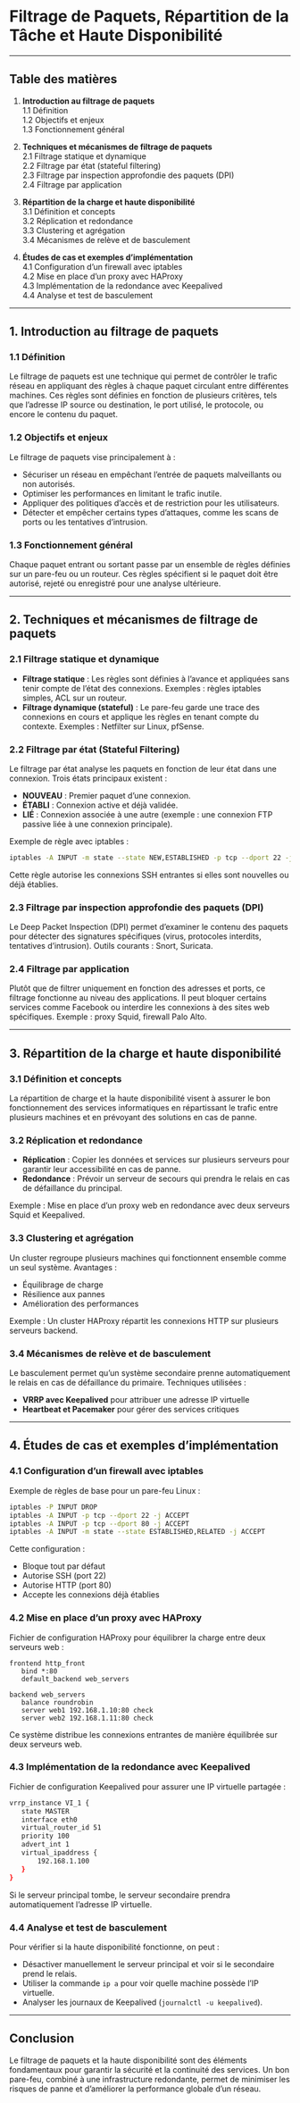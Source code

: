 # **Filtrage de Paquets, Répartition de la Tâche et Haute Disponibilité**

---

## **Table des matières**  

1. **Introduction au filtrage de paquets**  
   1.1 Définition  
   1.2 Objectifs et enjeux  
   1.3 Fonctionnement général  

2. **Techniques et mécanismes de filtrage de paquets**  
   2.1 Filtrage statique et dynamique  
   2.2 Filtrage par état (stateful filtering)  
   2.3 Filtrage par inspection approfondie des paquets (DPI)  
   2.4 Filtrage par application  

3. **Répartition de la charge et haute disponibilité**  
   3.1 Définition et concepts  
   3.2 Réplication et redondance  
   3.3 Clustering et agrégation  
   3.4 Mécanismes de relève et de basculement  

4. **Études de cas et exemples d’implémentation**  
   4.1 Configuration d’un firewall avec iptables  
   4.2 Mise en place d’un proxy avec HAProxy  
   4.3 Implémentation de la redondance avec Keepalived  
   4.4 Analyse et test de basculement  

---

## **1. Introduction au filtrage de paquets**  

### **1.1 Définition**  

Le filtrage de paquets est une technique qui permet de contrôler le trafic réseau en appliquant des règles à chaque paquet circulant entre différentes machines. Ces règles sont définies en fonction de plusieurs critères, tels que l’adresse IP source ou destination, le port utilisé, le protocole, ou encore le contenu du paquet.  

### **1.2 Objectifs et enjeux**  

Le filtrage de paquets vise principalement à :  

- Sécuriser un réseau en empêchant l’entrée de paquets malveillants ou non autorisés.  
- Optimiser les performances en limitant le trafic inutile.  
- Appliquer des politiques d’accès et de restriction pour les utilisateurs.  
- Détecter et empêcher certains types d’attaques, comme les scans de ports ou les tentatives d’intrusion.  

### **1.3 Fonctionnement général**  

Chaque paquet entrant ou sortant passe par un ensemble de règles définies sur un pare-feu ou un routeur. Ces règles spécifient si le paquet doit être autorisé, rejeté ou enregistré pour une analyse ultérieure.  

---

## **2. Techniques et mécanismes de filtrage de paquets**  

### **2.1 Filtrage statique et dynamique**  

- **Filtrage statique** : Les règles sont définies à l’avance et appliquées sans tenir compte de l’état des connexions. Exemples : règles iptables simples, ACL sur un routeur.  
- **Filtrage dynamique (stateful)** : Le pare-feu garde une trace des connexions en cours et applique les règles en tenant compte du contexte. Exemples : Netfilter sur Linux, pfSense.  

### **2.2 Filtrage par état (Stateful Filtering)**  

Le filtrage par état analyse les paquets en fonction de leur état dans une connexion. Trois états principaux existent :  

- **NOUVEAU** : Premier paquet d’une connexion.  
- **ÉTABLI** : Connexion active et déjà validée.  
- **LIÉ** : Connexion associée à une autre (exemple : une connexion FTP passive liée à une connexion principale).  

Exemple de règle avec iptables :  
```bash
iptables -A INPUT -m state --state NEW,ESTABLISHED -p tcp --dport 22 -j ACCEPT
```
Cette règle autorise les connexions SSH entrantes si elles sont nouvelles ou déjà établies.  

### **2.3 Filtrage par inspection approfondie des paquets (DPI)**  

Le Deep Packet Inspection (DPI) permet d’examiner le contenu des paquets pour détecter des signatures spécifiques (virus, protocoles interdits, tentatives d’intrusion). Outils courants : Snort, Suricata.  

### **2.4 Filtrage par application**  

Plutôt que de filtrer uniquement en fonction des adresses et ports, ce filtrage fonctionne au niveau des applications. Il peut bloquer certains services comme Facebook ou interdire les connexions à des sites web spécifiques. Exemple : proxy Squid, firewall Palo Alto.  

---

## **3. Répartition de la charge et haute disponibilité**  

### **3.1 Définition et concepts**  

La répartition de charge et la haute disponibilité visent à assurer le bon fonctionnement des services informatiques en répartissant le trafic entre plusieurs machines et en prévoyant des solutions en cas de panne.  

### **3.2 Réplication et redondance**  

- **Réplication** : Copier les données et services sur plusieurs serveurs pour garantir leur accessibilité en cas de panne.  
- **Redondance** : Prévoir un serveur de secours qui prendra le relais en cas de défaillance du principal.  

Exemple : Mise en place d’un proxy web en redondance avec deux serveurs Squid et Keepalived.  

### **3.3 Clustering et agrégation**  

Un cluster regroupe plusieurs machines qui fonctionnent ensemble comme un seul système. Avantages :  
- Équilibrage de charge  
- Résilience aux pannes  
- Amélioration des performances  

Exemple : Un cluster HAProxy répartit les connexions HTTP sur plusieurs serveurs backend.  

### **3.4 Mécanismes de relève et de basculement**  

Le basculement permet qu’un système secondaire prenne automatiquement le relais en cas de défaillance du primaire. Techniques utilisées :  
- **VRRP avec Keepalived** pour attribuer une adresse IP virtuelle  
- **Heartbeat et Pacemaker** pour gérer des services critiques  

---

## **4. Études de cas et exemples d’implémentation**  

### **4.1 Configuration d’un firewall avec iptables**  

Exemple de règles de base pour un pare-feu Linux :  

```bash
iptables -P INPUT DROP
iptables -A INPUT -p tcp --dport 22 -j ACCEPT
iptables -A INPUT -p tcp --dport 80 -j ACCEPT
iptables -A INPUT -m state --state ESTABLISHED,RELATED -j ACCEPT
```
Cette configuration :  
- Bloque tout par défaut  
- Autorise SSH (port 22)  
- Autorise HTTP (port 80)  
- Accepte les connexions déjà établies  

### **4.2 Mise en place d’un proxy avec HAProxy**  

Fichier de configuration HAProxy pour équilibrer la charge entre deux serveurs web :  

```haproxy
frontend http_front
   bind *:80
   default_backend web_servers

backend web_servers
   balance roundrobin
   server web1 192.168.1.10:80 check
   server web2 192.168.1.11:80 check
```
Ce système distribue les connexions entrantes de manière équilibrée sur deux serveurs web.  

### **4.3 Implémentation de la redondance avec Keepalived**  

Fichier de configuration Keepalived pour assurer une IP virtuelle partagée :  

```bash
vrrp_instance VI_1 {
   state MASTER
   interface eth0
   virtual_router_id 51
   priority 100
   advert_int 1
   virtual_ipaddress {
       192.168.1.100
   }
}
```
Si le serveur principal tombe, le serveur secondaire prendra automatiquement l’adresse IP virtuelle.  

### **4.4 Analyse et test de basculement**  

Pour vérifier si la haute disponibilité fonctionne, on peut :  
- Désactiver manuellement le serveur principal et voir si le secondaire prend le relais.  
- Utiliser la commande `ip a` pour voir quelle machine possède l’IP virtuelle.  
- Analyser les journaux de Keepalived (`journalctl -u keepalived`).  

---

## **Conclusion**  

Le filtrage de paquets et la haute disponibilité sont des éléments fondamentaux pour garantir la sécurité et la continuité des services. Un bon pare-feu, combiné à une infrastructure redondante, permet de minimiser les risques de panne et d’améliorer la performance globale d’un réseau.
